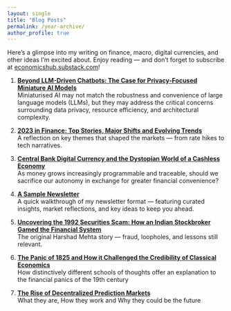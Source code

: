 ```yaml
---
layout: single
title: "Blog Posts"
permalink: /year-archive/
author_profile: true
---
```


Here’s a glimpse into my writing on finance, macro, digital currencies, and other ideas I’m excited about. Enjoy reading — and don’t forget to subscribe at [economicshub.substack.com](https://economicshub.substack.com/)!

1. <a href="https://www.instagram.com/p/C09ADUXPO-9/?img_index=1" target="_blank"><strong>Beyond LLM-Driven Chatbots: The Case for Privacy-Focused Miniature AI Models</strong></a>  
   Miniaturised AI may not match the robustness and convenience of large language models (LLMs), but they may address  the critical concerns surrounding data privacy, resource efficiency, and architectural complexity.

2. <a href="https://www.instagram.com/p/C117XVat_5N/?img_index=1" target="_blank"><strong>2023 in Finance: Top Stories, Major Shifts and Evolving Trends</strong></a>  
   A reflection on key themes that shaped the markets — from rate hikes to tech narratives.

3. <a href="https://economicshub.substack.com/p/central-bank-digital-currency-and?s=r" target="_blank"><strong>Central Bank Digital Currency and the Dystopian World of a Cashless Economy</strong></a>  
   As money grows increasingly programmable and traceable, should we sacrifice our autonomy in exchange for greater financial convenience?

4. <a href="https://economicshub.substack.com/p/the-economics-hub-newsletter-week-867" target="_blank"><strong>A Sample Newsletter</strong></a>  
   A quick walkthrough of my newsletter format — featuring curated insights, market reflections, and key ideas to keep you ahead.

5. <a href="https://www.instagram.com/p/CJYj5DRnuZa/?next=%2F" target="_blank"><strong>Uncovering the 1992 Securities Scam: How an Indian Stockbroker Gamed the Financial System</strong></a>  
   The original Harshad Mehta story — fraud, loopholes, and lessons still relevant.

6. <a href="https://economicshub.substack.com/p/the-panic-of-1825-and-how-it-challenged" target="_blank"><strong>The Panic of 1825 and How it Challenged the Credibility of Classical Economics</strong></a>  
   How distinctively different schools of thoughts offer an explanation to the financial panics of the 19th century

7. <a href="https://economicshub.substack.com/p/the-rise-of-decentralized-prediction?s=r" target="_blank"><strong>The Rise of Decentralized Prediction Markets</strong></a>  
   What they are, How they work and Why they could be the future
